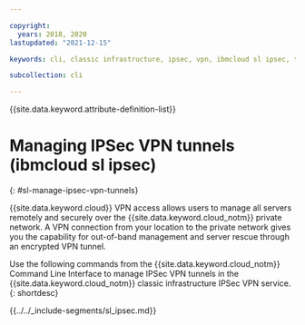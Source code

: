 ```yaml
---

copyright:
  years: 2018, 2020
lastupdated: "2021-12-15"

keywords: cli, classic infrastructure, ipsec, vpn, ibmcloud sl ipsec, tunnel, vpn access, encryption, vpn tunnel cli, ipsec vpn tunnel

subcollection: cli

---
```


{{site.data.keyword.attribute-definition-list}}

# Managing IPSec VPN tunnels (ibmcloud sl ipsec)
{: #sl-manage-ipsec-vpn-tunnels}

{{site.data.keyword.cloud}} VPN access allows users to manage all servers remotely and securely over the {{site.data.keyword.cloud_notm}} private network. A VPN connection from your location to the private network gives you the capability for out-of-band management and server rescue through an encrypted VPN tunnel.

Use the following commands from the {{site.data.keyword.cloud_notm}} Command Line Interface to manage IPSec VPN tunnels in the {{site.data.keyword.cloud_notm}} classic infrastructure IPSec VPN service.
{: shortdesc}

{{../../_include-segments/sl_ipsec.md}}
